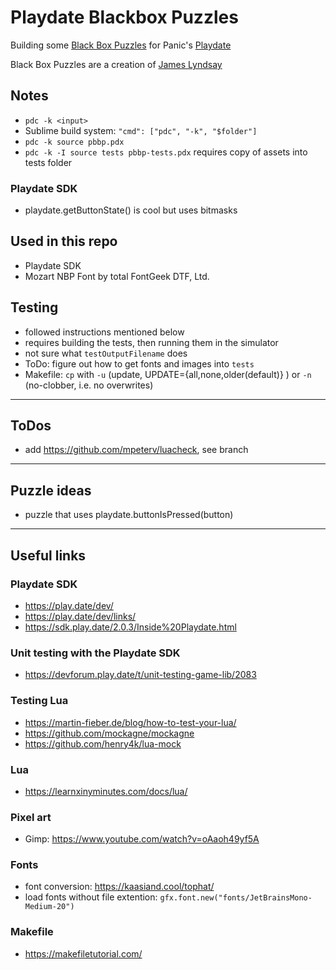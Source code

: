 # Playdate Blackbox Puzzles

Building some [Black Box Puzzles](http://blackboxpuzzles.workroomprds.com/) for Panic's [Playdate](https://play.date/)

Black Box Puzzles are a creation of [James Lyndsay](https://www.workroom-productions.com/)


## Notes
- `pdc -k <input>`
- Sublime build system: `"cmd": ["pdc", "-k", "$folder"]`
- `pdc -k source pbbp.pdx`
- `pdc -k -I source tests pbbp-tests.pdx` requires copy of assets into tests folder

### Playdate SDK
- playdate.getButtonState() is cool but uses bitmasks

## Used in this repo
- Playdate SDK
- Mozart NBP Font by total FontGeek DTF, Ltd.

## Testing
- followed instructions mentioned below
- requires building the tests, then running them in the simulator
- not sure what `testOutputFilename` does
- ToDo: figure out how to get fonts and images into `tests`
- Makefile: `cp` with `-u` (update, UPDATE={all,none,older(default)} ) or `-n` (no-clobber, i.e. no overwrites)

---

## ToDos
- add https://github.com/mpeterv/luacheck, see branch

---

## Puzzle ideas
- puzzle that uses playdate.buttonIsPressed(button)

---

## Useful links

### Playdate SDK
- https://play.date/dev/
- https://play.date/dev/links/
- https://sdk.play.date/2.0.3/Inside%20Playdate.html

### Unit testing with the Playdate SDK
- https://devforum.play.date/t/unit-testing-game-lib/2083

### Testing Lua
- https://martin-fieber.de/blog/how-to-test-your-lua/
- https://github.com/mockagne/mockagne
- https://github.com/henry4k/lua-mock

### Lua
- https://learnxinyminutes.com/docs/lua/

### Pixel art
- Gimp: https://www.youtube.com/watch?v=oAaoh49yf5A

### Fonts
- font conversion: https://kaasiand.cool/tophat/
- load fonts without file extention: `gfx.font.new("fonts/JetBrainsMono-Medium-20")`

### Makefile
- https://makefiletutorial.com/
